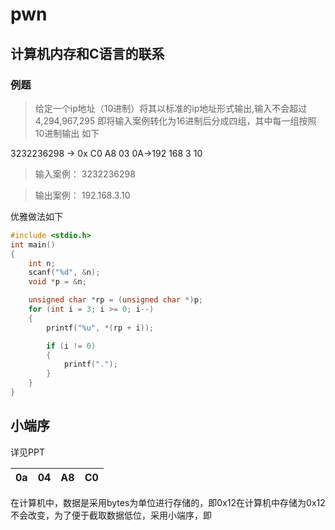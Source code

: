 # pwn
## 计算机内存和C语言的联系
### 例题
>给定一个ip地址（10进制）将其以标准的ip地址形式输出,输入不会超过4,294,967,295
即将输入案例转化为16进制后分成四组，其中每一组按照10进制输出 如下

3232236298 -> 0x C0 A8 03 0A->192  168  3 10
>输入案例：
3232236298

>输出案例：
192.168.3.10

优雅做法如下
```c
#include <stdio.h>
int main()
{
    int n;
    scanf("%d", &n);
    void *p = &n;

    unsigned char *rp = (unsigned char *)p;
    for (int i = 3; i >= 0; i--)
    {
        printf("%u", *(rp + i));

        if (i != 0)
        {
            printf(".");
        }
    }
}
```

## 小端序
详见PPT

| 0a | 04 | A8 | C0 |
|----|----|----|----|

在计算机中，数据是采用bytes为单位进行存储的，即0x12在计算机中存储为0x12 不会改变，为了便于截取数据低位，采用小端序，即
